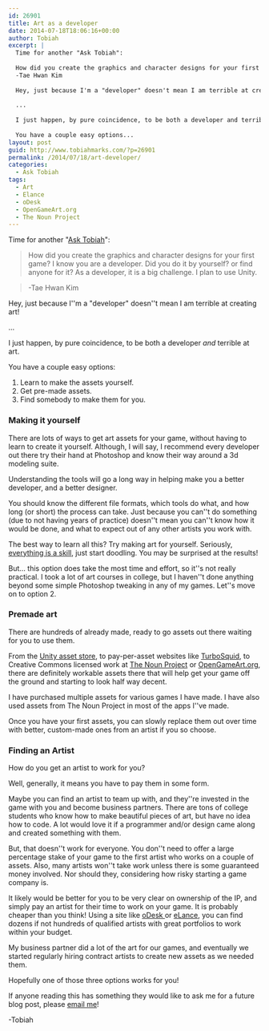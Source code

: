 ```yaml
---
id: 26901
title: Art as a developer
date: 2014-07-18T18:06:16+00:00
author: Tobiah
excerpt: |
  Time for another "Ask Tobiah":
  
  How did you create the graphics and character designs for your first game? I know you are a developer. Did you do it by yourself? or find anyone for it? As a developer, it is a big challenge. I plan to use Unity.
  -Tae Hwan Kim
  
  Hey, just because I'm a "developer" doesn't mean I am terrible at creating art!
  
  ...
  
  I just happen, by pure coincidence, to be both a developer and terrible at art.
  
  You have a couple easy options...
layout: post
guid: http://www.tobiahmarks.com/?p=26901
permalink: /2014/07/18/art-developer/
categories:
  - Ask Tobiah
tags:
  - Art
  - Elance
  - oDesk
  - OpenGameArt.org
  - The Noun Project
---
```

Time for another "[Ask Tobiah](http://www.tobiahmarks.com/category/tips-and-tricks/ask-tobiah/)":

> How did you create the graphics and character designs for your first game? I know you are a developer. Did you do it by yourself? or find anyone for it? As a developer, it is a big challenge. I plan to use Unity.
  
> -Tae Hwan Kim

Hey, just because I''m a "developer" doesn''t mean I am terrible at creating art!

&#8230;

I just happen, by pure coincidence, to be both a developer _and_ terrible at art.

<!--more-->

You have a couple easy options:

  1. Learn to make the assets yourself.
  2. Get pre-made assets.
  3. Find somebody to make them for you.

### Making it yourself

There are lots of ways to get art assets for your game, without having to learn to create it yourself. Although, I will say, I recommend every developer out there try their hand at Photoshop and know their way around a 3d modeling suite.

Understanding the tools will go a long way in helping make you a better developer, and a better designer.

You should know the different file formats, which tools do what, and how long (or short) the process can take. Just because you can''t do something (due to not having years of practice) doesn''t mean you can''t know how it would be done, and what to expect out of any other artists you work with.

The best way to learn all this? Try making art for yourself. Seriously, [everything is a skill](http://www.tobiahmarks.com/2014/01/everything-is-a-skill/ "Everything is a skill – Start practicing"), just start doodling. You may be surprised at the results!

But&#8230; this option does take the most time and effort, so it''s not really practical. I took a lot of art courses in college, but I haven''t done anything beyond some simple Photoshop tweaking in any of my games. Let''s move on to option 2.

### Premade art

There are hundreds of already made, ready to go assets out there waiting for you to use them.

From the <a href="https://www.assetstore.unity3d.com/" target="_blank">Unity asset store</a>, to pay-per-asset websites like <a href="http://www.turbosquid.com/" target="_blank">TurboSquid</a>, to Creative Commons licensed work at <a href="http://thenounproject.com/" target="_blank">The Noun Project</a> or <a href="http://opengameart.org/" target="_blank">OpenGameArt.org</a>, there are definitely workable assets there that will help get your game off the ground and starting to look half way decent.

I have purchased multiple assets for various games I have made. I have also used assets from The Noun Project in most of the apps I''ve made.

Once you have your first assets, you can slowly replace them out over time with better, custom-made ones from an artist if you so choose.

### Finding an Artist

How do you get an artist to work for you?

Well, generally, it means you have to pay them in some form.

Maybe you can find an artist to team up with, and they''re invested in the game with you and become business partners. There are tons of college students who know how to make beautiful pieces of art, but have no idea how to code. A lot would love it if a programmer and/or design came along and created something with them.

But, that doesn''t work for everyone. You don''t need to offer a large percentage stake of your game to the first artist who works on a couple of assets. Also, many artists won''t take work unless there is some guaranteed money involved. Nor should they, considering how risky starting a game company is.

It likely would be better for you to be very clear on ownership of the IP, and simply pay an artist for their time to work on your game. It is probably cheaper than you think! Using a site like <a href="https://www.odesk.com/" target="_blank">oDesk </a>or <a href="https://www.elance.com/" target="_blank">eLance</a>, you can find dozens if not hundreds of qualified artists with great portfolios to work within your budget.

My business partner did a lot of the art for our games, and eventually we started regularly hiring contract artists to create new assets as we needed them.

Hopefully one of those three options works for you!

If anyone reading this has something they would like to ask me for a future blog post, please [email me](http://www.tobiahmarks.com/contact/ "Contact")!

-Tobiah